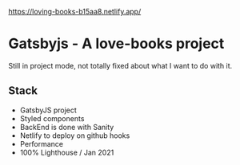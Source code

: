 https://loving-books-b15aa8.netlify.app/

# Gatsbyjs - A love-books project

Still in project mode, not totally fixed about what I want to do with it.

## Stack

- GatsbyJS project
- Styled components
- BackEnd is done with Sanity
- Netlify to deploy on github hooks
- Performance
- 100% Lighthouse / Jan 2021
